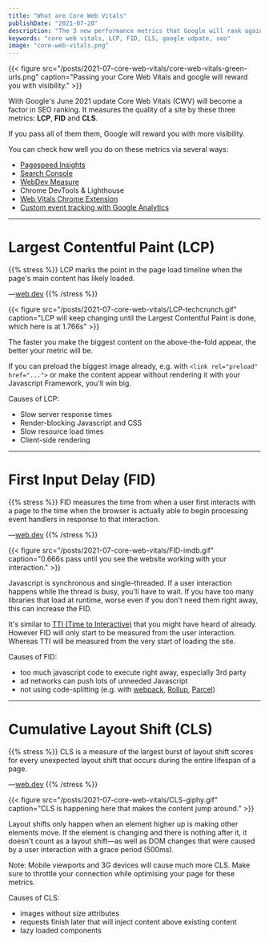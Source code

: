 ```yaml
---
title: "What are Core Web Vitals"
publishDate: "2021-07-20"
description: "The 3 new performance metrics that Google will rank against in its June 2021 update."
keywords: "core web vitals, LCP, FID, CLS, google udpate, seo"
image: "core-web-vitals.png"
---
```


{{< figure src="/posts/2021-07-core-web-vitals/core-web-vitals-green-urls.png" caption="Passing your Core Web Vitals and google will reward you with visibility." >}}

With Google's June 2021 update Core Web Vitals (CWV) will become a factor in SEO ranking.
It measures the quality of a site by these three metrics: **LCP**, **FID** and **CLS**.

If you pass all of them them, Google will reward you with more visibility.

You can check how well you do on these metrics via several ways:
- [Pagespeed Insights](https://developers.google.com/speed/pagespeed/insights/)
- [Search Console](https://search.google.com/)
- [WebDev Measure](https://web.dev/measure/)
- Chrome DevTools & Lighthouse
- [Web Vitals Chrome Extension](https://chrome.google.com/webstore/detail/web-vitals/ahfhijdlegdabablpippeagghigmibma?hl=en)
- [Custom event tracking with Google Analytics](https://github.com/GoogleChrome/web-vitals#send-the-results-to-google-analytics)

---

# Largest Contentful Paint (LCP)

{{% stress %}}
LCP marks the point in the page load timeline when the page's main content has likely loaded.

—[web.dev](https://web.dev/lcp/)
{{% /stress %}}

{{< figure src="/posts/2021-07-core-web-vitals/LCP-techcrunch.gif" caption="LCP will keep changing until the Largest Contentful Paint is done, which here is at 1.766s" >}}

The faster you make the biggest content on the above-the-fold appear, the better your metric will be. 

If you can preload the biggest image already, e.g. with `<link rel="preload" href="...">` or make the content appear without rendering it with your Javascript Framework, you'll win big.

Causes of LCP:
- Slow server response times
- Render-blocking Javascript and CSS
- Slow resource load times
- Client-side rendering

---

# First Input Delay (FID)

{{% stress %}}
FID measures the time from when a user first interacts with a page to the time when the browser is actually able to begin processing event handlers in response to that interaction.

—[web.dev](https://web.dev/fid/)
{{% /stress %}}

{{< figure src="/posts/2021-07-core-web-vitals/FID-imdb.gif" caption="0.666s pass until you see the website working with your interaction." >}}


Javascript is synchronous and single-threaded. If a user interaction happens while the thread is busy, you'll have to wait. If you have too many libraries that load at runtime, worse even if you don't need them right away, this can increase the FID.

It's similar to [TTI (Time to Interactive)](https://web.dev/tti/) that you might have heard of already. However FID will only start to be measured from the user interaction. Whereas TTI will be measured from the very start of loading the site.

Causes of FID:
- too much javascript code to execute right away, especially 3rd party
- ad networks can push lots of unneeded Javascript
- not using code-splitting (e.g. with [webpack](https://webpack.js.org/guides/code-splitting/), [Rollup](https://rollupjs.org/guide/en/#code-splitting), [Parcel](https://parceljs.org/code_splitting.html))

---

# Cumulative Layout Shift (CLS)

{{% stress %}}
CLS is a measure of the largest burst of layout shift scores for every unexpected layout shift that occurs during the entire lifespan of a page.

—[web.dev](https://web.dev/cls/)
{{% /stress %}}

{{< figure src="/posts/2021-07-core-web-vitals/CLS-giphy.gif" caption="CLS is happening here that makes the content jump around." >}}

Layout shifts only happen when an element higher up is making other elements move. If the element is changing and there is nothing after it, it doesn't count as a layout shift—as well as DOM changes that were caused by a user interaction with a grace period (500ms).

Note: Mobile viewports and 3G devices will cause much more CLS. Make sure to throttle your connection while optimising your page for these metrics.

Causes of CLS:
- images without size attributes
- requests finish later that will inject content above existing content
- lazy loaded components